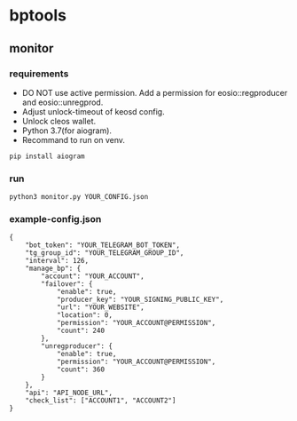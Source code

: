 # bptools
## monitor
### requirements  
  * DO NOT use active permission. Add a permission for eosio::regproducer and eosio::unregprod.
  * Adjust unlock-timeout of keosd config.
  * Unlock cleos wallet.  
  * Python 3.7(for aiogram).
  * Recommand to run on venv.
```
pip install aiogram
```  
### run
```
python3 monitor.py YOUR_CONFIG.json
```
### example-config.json
```
{
    "bot_token": "YOUR_TELEGRAM_BOT_TOKEN",
    "tg_group_id": "YOUR_TELEGRAM_GROUP_ID",
    "interval": 126,
    "manage_bp": {
        "account": "YOUR_ACCOUNT",
        "failover": {
            "enable": true,
            "producer_key": "YOUR_SIGNING_PUBLIC_KEY",
            "url": "YOUR_WEBSITE",
            "location": 0,
            "permission": "YOUR_ACCOUNT@PERMISSION",
            "count": 240
        },
        "unregproducer": {
            "enable": true,
            "permission": "YOUR_ACCOUNT@PERMISSION",
            "count": 360
        }
    },
    "api": "API_NODE_URL",
    "check_list": ["ACCOUNT1", "ACCOUNT2"]
}
```
